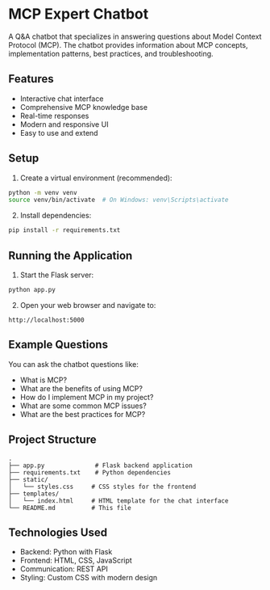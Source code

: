 # MCP Expert Chatbot

A Q&A chatbot that specializes in answering questions about Model Context Protocol (MCP). The chatbot provides information about MCP concepts, implementation patterns, best practices, and troubleshooting.

## Features

- Interactive chat interface
- Comprehensive MCP knowledge base
- Real-time responses
- Modern and responsive UI
- Easy to use and extend

## Setup

1. Create a virtual environment (recommended):
```bash
python -m venv venv
source venv/bin/activate  # On Windows: venv\Scripts\activate
```

2. Install dependencies:
```bash
pip install -r requirements.txt
```

## Running the Application

1. Start the Flask server:
```bash
python app.py
```

2. Open your web browser and navigate to:
```
http://localhost:5000
```

## Example Questions

You can ask the chatbot questions like:
- What is MCP?
- What are the benefits of using MCP?
- How do I implement MCP in my project?
- What are some common MCP issues?
- What are the best practices for MCP?

## Project Structure

```
.
├── app.py              # Flask backend application
├── requirements.txt    # Python dependencies
├── static/
│   └── styles.css     # CSS styles for the frontend
├── templates/
│   └── index.html     # HTML template for the chat interface
└── README.md          # This file
```

## Technologies Used

- Backend: Python with Flask
- Frontend: HTML, CSS, JavaScript
- Communication: REST API
- Styling: Custom CSS with modern design 
